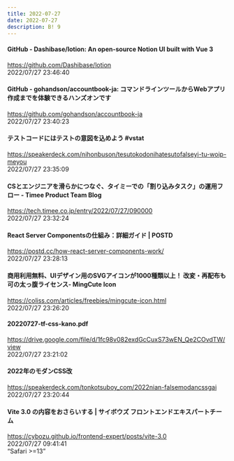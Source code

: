 ```yaml
---
title: 2022-07-27
date: 2022-07-27
description: B! 9
---
```


#### GitHub - Dashibase/lotion: An open-source Notion UI built with Vue 3
https://github.com/Dashibase/lotion<br>
2022/07/27 23:46:40<br>


#### GitHub - gohandson/accountbook-ja: コマンドラインツールからWebアプリ作成までを体験できるハンズオンです
https://github.com/gohandson/accountbook-ja<br>
2022/07/27 23:40:23<br>


#### テストコードにはテストの意図を込めよう #vstat
https://speakerdeck.com/nihonbuson/tesutokodonihatesutofalseyi-tu-woip-meyou<br>
2022/07/27 23:35:09<br>


#### CSとエンジニアを滑らかにつなぐ、タイミーでの「割り込みタスク」の運用フロー - Timee Product Team Blog
https://tech.timee.co.jp/entry/2022/07/27/090000<br>
2022/07/27 23:32:24<br>


#### React Server Componentsの仕組み：詳細ガイド | POSTD
https://postd.cc/how-react-server-components-work/<br>
2022/07/27 23:28:13<br>


#### 商用利用無料、UIデザイン用のSVGアイコンが1000種類以上！ 改変・再配布も可の太っ腹ライセンス- MingCute Icon
https://coliss.com/articles/freebies/mingcute-icon.html<br>
2022/07/27 23:26:20<br>


#### 20220727-tf-css-kano.pdf
https://drive.google.com/file/d/1fc98v082exdGcCuxS73wEN_Qe2COvdTW/view<br>
2022/07/27 23:21:02<br>


#### 2022年のモダンCSS改
https://speakerdeck.com/tonkotsuboy_com/2022nian-falsemodancssgai<br>
2022/07/27 23:20:44<br>


#### Vite 3.0 の内容をおさらいする | サイボウズ フロントエンドエキスパートチーム
https://cybozu.github.io/frontend-expert/posts/vite-3.0<br>
2022/07/27 09:41:41<br>
“Safari >=13”


